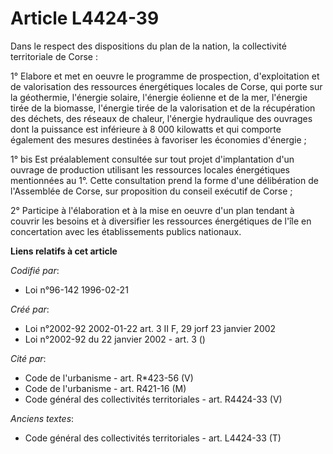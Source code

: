 # Article L4424-39

Dans le respect des dispositions du plan de la nation, la collectivité territoriale de Corse :

1° Elabore et met en oeuvre le programme de prospection, d'exploitation et de valorisation des ressources énergétiques
locales de Corse, qui porte sur la géothermie, l'énergie solaire, l'énergie éolienne et de la mer, l'énergie tirée de la
biomasse, l'énergie tirée de la valorisation et de la récupération des déchets, des réseaux de chaleur, l'énergie hydraulique
des ouvrages dont la puissance est inférieure à 8 000 kilowatts et qui comporte également des mesures destinées à favoriser
les économies d'énergie ;

1° bis Est préalablement consultée sur tout projet d'implantation d'un ouvrage de production utilisant les ressources locales
énergétiques mentionnées au 1°. Cette consultation prend la forme d'une délibération de l'Assemblée de Corse, sur proposition
du conseil exécutif de Corse ;

2° Participe à l'élaboration et à la mise en oeuvre d'un plan tendant à couvrir les besoins et à diversifier les ressources
énergétiques de l'île en concertation avec les établissements publics nationaux.

**Liens relatifs à cet article**

_Codifié par_:

  - Loi n°96-142 1996-02-21

_Créé par_:

  - Loi n°2002-92 2002-01-22 art. 3 II F, 29 jorf 23 janvier 2002
  - Loi n°2002-92 du 22 janvier 2002 - art. 3 ()

_Cité par_:

  - Code de l'urbanisme - art. R*423-56 (V)
  - Code de l'urbanisme - art. R421-16 (M)
  - Code général des collectivités territoriales - art. R4424-33 (V)

_Anciens textes_:

  - Code général des collectivités territoriales - art. L4424-33 (T)
